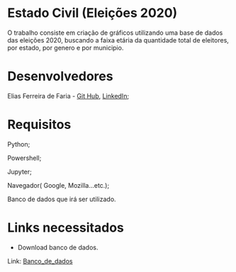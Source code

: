 # Estado Civil (Eleições 2020)
O trabalho consiste em criação de gráficos utilizando uma base de dados das eleições 2020, buscando a faixa etária da quantidade total de eleitores, por estado, por genero e por municipio.

# Desenvolvedores
Elias Ferreira de Faria - [Git Hub](https://github.com/elias31072002), [LinkedIn](https://www.linkedin.com/in/elias-ferreira-525ba41b6/);

# Requisitos
Python;

Powershell;

Jupyter;

Navegador( Google, Mozilla...etc.);

Banco de dados que irá ser utilizado.

# Links necessitados
* Download banco de dados.

Link: [Banco_de_dados](https://dados.gov.br/dataset/perfil-do-eleitorado-em-cada-eleicao)